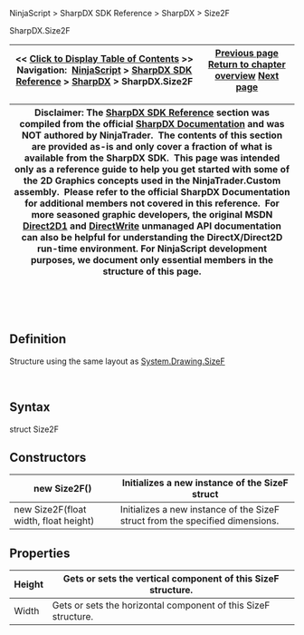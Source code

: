 ﻿


NinjaScript \> SharpDX SDK Reference \> SharpDX \> Size2F






















SharpDX.Size2F







| \<\< [Click to Display Table of Contents](sharpdx_size2f.md) \>\> **Navigation:**     [NinjaScript](ninjascript.md) \> [SharpDX SDK Reference](sharpdx_sdk_reference.md) \> [SharpDX](sharpdx.md) \> SharpDX.Size2F | [Previous page](sharpdx_rectanglef.md) [Return to chapter overview](sharpdx.md) [Next page](sharpdx_vector2.md) |
| --- | --- |













| Disclaimer: The [SharpDX SDK Reference](sharpdx_sdk_reference.md) section was compiled from the official [SharpDX Documentation](http://sharpdx.org/) and was NOT authored by NinjaTrader.  The contents of this section are provided as\-is and only cover a fraction of what is available from the SharpDX SDK.  This page was intended only as a reference guide to help you get started with some of the 2D Graphics concepts used in the NinjaTrader.Custom assembly.  Please refer to the official SharpDX Documentation for additional members not covered in this reference.  For more seasoned graphic developers, the original MSDN [Direct2D1](https://msdn.microsoft.com/en-us/library/windows/desktop/dd370990.aspx) and [DirectWrite](https://msdn.microsoft.com/en-us/library/windows/desktop/dd368038.aspx) unmanaged API documentation can also be helpful for understanding the DirectX/Direct2D run\-time environment. For NinjaScript development purposes, we document only essential members in the structure of this page. |
| --- |



 


 


## Definition


Structure using the same layout as [System.Drawing.SizeF](https://msdn.microsoft.com/en-us/library/system.drawing.sizef(v=vs.110).aspx)


 


## Syntax


struct Size2F


## Constructors




| new Size2F() | Initializes a new instance of the SizeF struct |
| --- | --- |
| new Size2F(float width, float height) | Initializes a new instance of the SizeF struct from the specified dimensions. |



## 


## 


## Properties




| Height | Gets or sets the vertical component of this SizeF structure. |
| --- | --- |
| Width | Gets or sets the horizontal component of this SizeF structure. |









